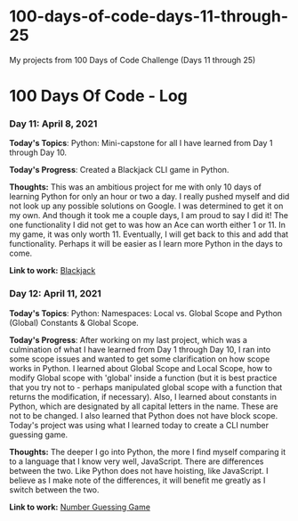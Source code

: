 # 100-days-of-code-days-11-through-25

My projects from 100 Days of Code Challenge (Days 11 through 25)

# 100 Days Of Code - Log

### Day 11: April 8, 2021

**Today's Topics**: Python: Mini-capstone for all I have learned from Day 1 through Day 10.

**Today's Progress**: Created a Blackjack CLI game in Python.

**Thoughts:** This was an ambitious project for me with only 10 days of learning Python for only an hour or two a day. I really pushed myself and did not look up any possible solutions on Google. I was determined to get it on my own. And though it took me a couple days, I am proud to say I did it! The one functionality I did not get to was how an Ace can worth either 1 or 11. In my game, it was only worth 11. Eventually, I will get back to this and add that functionality. Perhaps it will be easier as I learn more Python in the days to come.

**Link to work:** [Blackjack](https://replit.com/@matthewmjm/Blackjack#main.py)

### Day 12: April 11, 2021

**Today's Topics**: Python: Namespaces: Local vs. Global Scope and Python (Global) Constants & Global Scope.

**Today's Progress**: After working on my last project, which was a culmination of what I have learned from Day 1 through Day 10, I ran into some scope issues and wanted to get some clarification on how scope works in Python. I learned about Global Scope and Local Scope, how to modify Global scope with 'global' inside a function (but it is best practice that you try not to - perhaps manipulated global scope with a function that returns the modification, if necessary). Also, I learned about constants in Python, which are designated by all capital letters in the name. These are not to be changed. I also learned that Python does not have block scope. Today's project was using what I learned today to create a CLI number guessing game.

**Thoughts:** The deeper I go into Python, the more I find myself comparing it to a language that I know very well, JavaScript. There are differences between the two. Like Python does not have hoisting, like JavaScript. I believe as I make note of the differences, it will benefit me greatly as I switch between the two.

**Link to work:** [Number Guessing Game](https://replit.com/@matthewmjm/Number-Guessing-Game#main.py)
